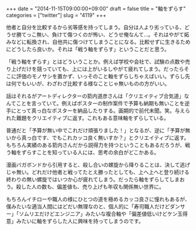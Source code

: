 +++
date = "2014-11-15T09:00:00+09:00"
draft = false
title = "軸をずらす"
categories = ["twitter"]
slug = "4119"
+++

他者と自分を比較するから劣等感を持ってしまう。自分は人より劣っている、どうせ勝てっこ無い、負けて傷つくのが怖い、どうせ俺なんて…。それはやがて妬みなどに転換され、自他共に傷つけてしまうことになる。比較せずに生きるためにどうしたら良いか。それは「戦う軸をずらす」ということだと思う。

「戦う軸をずらす」とはどういうことか。例えば学校や会社で、試験の点数や売り上げだけを競っていても、上には上がいるしやがて疲れてしまう。だったらそこに評価のモノサシを置かず、いっそのこと軸をずらしちゃえばいい。ずらし先は何でもいいが、わざわざ比較する様なことじゃ無いものの方がいい。

話はそれるがアートディレクターの箭内道彦さんは「クリエイティブ合気道」なんてことを言っていて。例えばポスターの制作案件で予算も納期も無いことを逆手にとって真っ白なポスターを納品したりする。画期的で前代未聞。笑。与えられた難題をクリエイティブに返す。これもある意味軸をずらしている。

普通だと「予算が無い中でこれだけ頑張りました！」となるが、逆に「予算が無いから真っ白です、でもこれカッコ良く無いすか？」とクリエイティブに返す。もちろん実績のある箭内さんだから説得力を持つということもあるだろうが、戦う軸をずらすことを知っている人には、思考の余白がどこかある。

漫画バガボンドから引用すると、殺し合いの螺旋から降りることは、決して逃げじゃ無い。どれだけ他者と戦ってたとえ勝ったとしても、上へ上へと登り続ける終わりの無い螺旋ではいつか心が疲れてしまう。だったら軸をずらしてしまおう。殺した人の数も、偏差値も、売り上げも年収も関係無い世界に。

もちろんイチローや職人の様にひとつの道を極めるカッコ良さに憧れもあるが、僕みたいな適当人間にはどだい無理なのと、個人的に「寿司職人だけどダンサー」「ソムリエだけどエンジニア」みたいな複合軸や「偏差値低いけどケン玉得意」みたいに軸をずらした人に興味を持ってしまうのです。
